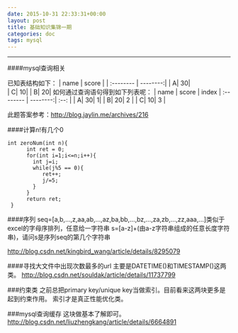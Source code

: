 ```yaml
---
date: 2015-10-31 22:33:31+00:00
layout: post
title: 基础知识集锦一期
categories: doc
tags: mysql
---
```





----------



####mysql查询相关

已知表结构如下：
| name      |    score | 
| :-------- | --------:| 
| A| 30|   
| C| 10| 
| B| 20| 
如何通过查询语句得到如下列表呢：
| name      |    score | index
| :-------- | --------:|  :--: |
| A| 30|   1|
| B| 20| 2 |
| C| 10| 3 |

此题答案参考：http://blog.jaylin.me/archives/216


####计算n!有几个0

```
int zeroNum(int n){
      int ret = 0;
      for(int i=1;i<=n;i++){
        int j=i;
        while(j%5 == 0){
           ret++;
           j/=5;
        }
      }
      return ret;
 }
```

####序列 seq=[a,b,…,z,aa,ab,…,az,ba,bb,…,bz,…,za,zb,…,zz,aaa,…]类似于excel的字母序排列，任意给一字符串 s=[a-z]+(由a-z字符串组成的任意长度字符串)，请问s是序列seq的第几个字符串

http://blog.csdn.net/kingbird_wang/article/details/8295079

####寻找大文件中出现次数最多的url
主要是DATETIME()和TIMESTAMP()这两类。
http://blog.csdn.net/souldak/article/details/11737799


###约束类
之前总把primary key/unique key当做索引。目前看来这两块更多是起到约束作用。
索引才是真正性能优化类。

###mysql查询缓存
这块做基本了解即可。
http://blog.csdn.net/liuzhengkang/article/details/6664891